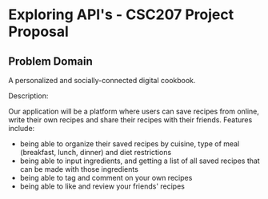# Exploring API's - CSC207 Project Proposal

## Problem Domain

A personalized and socially-connected digital cookbook.

Description:

Our application will be a platform where users can save recipes from online, write their
own recipes and share their recipes with their friends. Features include:
- being able to organize their saved recipes by cuisine, type of meal (breakfast, lunch, dinner)
and diet restrictions
- being able to input ingredients, and getting a list of all saved recipes that can be
made with those ingredients
- being able to tag and comment on your own recipes
- being able to like and review your friends' recipes

